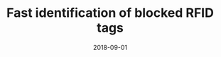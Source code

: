 ---
title: "Fast identification of blocked RFID tags"
authors:
- Liu Xiulong
- Xie Xin
- Zhao Xibin
- Wang Kun
- Li Keqiu
- Liu Alex X
- Guo, Song
- Wu Jie

date: "2018-09-01"
doi: ""

# Publication type.
# 1 = Conference paper; 2 = Journal article;
# 3 = Preprint Paper; 4 = Report; 5 = Book; 6 = Book section;
# 7 = Thesis; 8 = Patent
publication_types: ["2"]

# Publication name and optional abbreviated publication name.
publication: "*IEEE Transactions on Mobile Computing*"
publication_short: "TMC"

url_pdf: https://ieeexplore.ieee.org/abstract/document/8258935
# url_code: ''
# url_dataset: ''
# url_poster: ''
# url_project: ''
# url_slides: ''
# url_video: ''

---